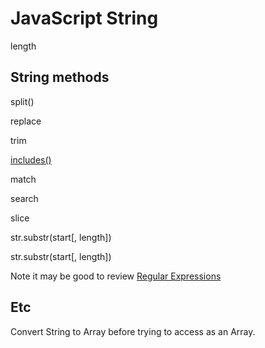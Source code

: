 # JavaScript String

length

## String methods


split()

replace

trim

[includes()](https://developer.mozilla.org/en-US/docs/Web/JavaScript/Reference/Global_Objects/String/includes)

match

search

slice

str.substr(start[, length])

str.substr(start[, length])

Note it may be good to review [Regular Expressions](https://developer.mozilla.org/en-US/docs/Web/JavaScript/Guide/Regular_Expressions)

## Etc

Convert String to Array before trying to access as an Array.
